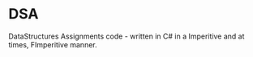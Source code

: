 DSA
===

DataStructures Assignments code - written in C# in a Imperitive and at times, FImperitive manner.